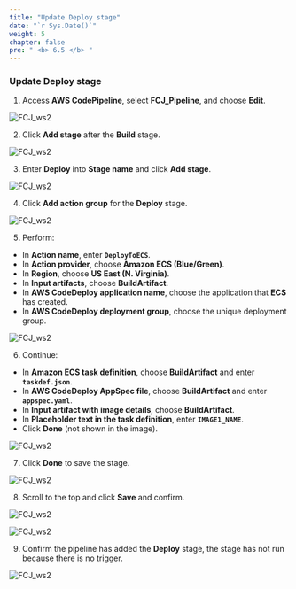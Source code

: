 ```yaml
---
title: "Update Deploy stage"
date: "`r Sys.Date()`"
weight: 5
chapter: false
pre: " <b> 6.5 </b> "
---
```


### Update Deploy stage

1. Access **AWS CodePipeline**, select **FCJ_Pipeline**, and choose **Edit**.

![FCJ_ws2](/images/6.codedeploy/24.png)

2. Click **Add stage** after the **Build** stage.

![FCJ_ws2](/images/6.codedeploy/25.png)

3. Enter **Deploy** into **Stage name** and click **Add stage**.

![FCJ_ws2](/images/6.codedeploy/26.png)

4. Click **Add action group** for the **Deploy** stage.

![FCJ_ws2](/images/6.codedeploy/27.png)

5. Perform:

- In **Action name**, enter **`DeployToECS`**.
- In **Action provider**, choose **Amazon ECS (Blue/Green)**.
- In **Region**, choose **US East (N. Virginia)**.
- In **Input artifacts**, choose **BuildArtifact**.
- In **AWS CodeDeploy application name**, choose the application that **ECS** has created.
- In **AWS CodeDeploy deployment group**, choose the unique deployment group.

![FCJ_ws2](/images/6.codedeploy/28.png)

6. Continue:

- In **Amazon ECS task definition**, choose **BuildArtifact** and enter **`taskdef.json`**.
- In **AWS CodeDeploy AppSpec file**, choose **BuildArtifact** and enter **`appspec.yaml`**.
- In **Input artifact with image details**, choose **BuildArtifact**.
- In **Placeholder text in the task definition**, enter **`IMAGE1_NAME`**.
- Click **Done** (not shown in the image).

![FCJ_ws2](/images/6.codedeploy/29.png)

7. Click **Done** to save the stage.

![FCJ_ws2](/images/6.codedeploy/30.png)

8. Scroll to the top and click **Save** and confirm.

![FCJ_ws2](/images/6.codedeploy/31.png)

![FCJ_ws2](/images/6.codedeploy/32.png)

9. Confirm the pipeline has added the **Deploy** stage, the stage has not run because there is no trigger.

![FCJ_ws2](/images/6.codedeploy/33.png)